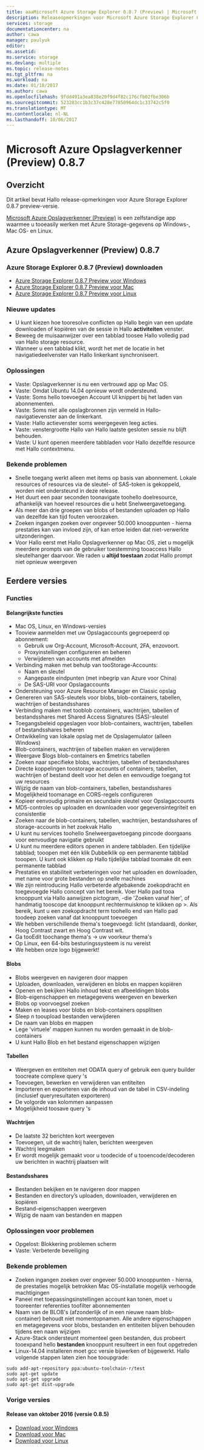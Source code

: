 ```yaml
---
title: aaaMicrosoft Azure Storage Explorer 0.8.7 (Preview) | Microsoft Docs
description: Releaseopmerkingen voor Microsoft Azure Storage Explorer 0.8.7 (Preview)
services: storage
documentationcenter: na
author: cawa
manager: paulyuk
editor: 
ms.assetid: 
ms.service: storage
ms.devlang: multiple
ms.topic: release-notes
ms.tgt_pltfrm: na
ms.workload: na
ms.date: 01/18/2017
ms.author: cawa
ms.openlocfilehash: 9fdd491a3ea838e20f9d4f82c176cfb02fbe306b
ms.sourcegitcommit: 523283cc1b3c37c428e77850964dc1c33742c5f0
ms.translationtype: MT
ms.contentlocale: nl-NL
ms.lasthandoff: 10/06/2017
---
```

# <a name="microsoft-azure-storage-explorer-087-preview"></a>Microsoft Azure Opslagverkenner (Preview) 0.8.7
## <a name="overview"></a>Overzicht
Dit artikel bevat Hallo release-opmerkingen voor Azure Storage Explorer 0.8.7 preview-versie.

[Microsoft Azure Opslagverkenner (Preview)](./vs-azure-tools-storage-manage-with-storage-explorer.md) is een zelfstandige app waarmee u tooeasily werken met Azure Storage-gegevens op Windows-, Mac OS- en Linux.

## <a name="azure-storage-explorer-087-preview"></a>Azure Opslagverkenner (Preview) 0.8.7
### <a name="download-azure-storage-explorer-087-preview"></a>Azure Storage Explorer 0.8.7 (Preview) downloaden
- [Azure Storage Explorer 0.8.7 Preview voor Windows](https://go.microsoft.com/fwlink/?LinkId=708343)
- [Azure Storage Explorer 0.8.7 Preview voor Mac](https://go.microsoft.com/fwlink/?LinkId=708342)
- [Azure Storage Explorer 0.8.7 Preview voor Linux](https://go.microsoft.com/fwlink/?LinkId=722418)

### <a name="new-updates"></a>Nieuwe updates
* U kunt kiezen hoe tooresolve conflicten op Hallo begin van een update downloaden of kopiëren van de sessie in Hallo **activiteiten** venster.
* Beweeg de muisaanwijzer over een tabblad toosee Hallo volledig pad van Hallo storage resource.
* Wanneer u een tabblad klikt, wordt het met de locatie in het navigatiedeelvenster van Hallo linkerkant synchroniseert.

### <a name="fixes"></a>Oplossingen
* Vaste: Opslagverkenner is nu een vertrouwd app op Mac OS.
* Vaste: Omdat Ubuntu 14.04 opnieuw wordt ondersteund.
* Vaste: Soms hello toevoegen Account UI knippert bij het laden van abonnementen.
* Vaste: Soms niet alle opslagbronnen zijn vermeld in Hallo-navigatievenster aan de linkerkant.
* Vaste: Hallo actievenster soms weergegeven leeg acties.
* Vaste: venstergrootte Hallo van Hallo laatste gesloten sessie nu blijft behouden.
* Vaste: U kunt openen meerdere tabbladen voor Hallo dezelfde resource met Hallo contextmenu.

### <a name="known-issues"></a>Bekende problemen
* Snelle toegang werkt alleen met items op basis van abonnement. Lokale resources of resources via de sleutel- of SAS-token is gekoppeld, worden niet ondersteund in deze release.
* Het duurt een paar seconden toonavigate toohello doelresource, afhankelijk van hoeveel resources die u hebt Snelweergavetoegang.
* Als meer dan drie groepen van blobs of bestanden uploaden op Hallo van dezelfde kan tijd fouten veroorzaken.
* Zoeken ingangen zoeken over ongeveer 50.000 knooppunten - hierna prestaties kan van invloed zijn, of kan ertoe leiden dat niet-verwerkte uitzonderingen.
* Voor Hallo eerst met Hallo Opslagverkenner op Mac OS, ziet u mogelijk meerdere prompts van de gebruiker toestemming tooaccess Hallo sleutelhanger daarvoor. We raden u **altijd toestaan** zodat Hallo prompt niet opnieuw weergeven

## <a name="previous-releases"></a>Eerdere versies
### <a name="features"></a>Functies
#### <a name="main-features"></a>Belangrijkste functies
* Mac OS, Linux, en Windows-versies
* Tooview aanmelden met uw Opslagaccounts gegroepeerd op abonnement:
    * Gebruik uw Org-Account, Microsoft-Account, 2FA, enzovoort.
    * Proxyinstellingen configureren en beheren
    * Verwijderen van accounts met afmelden
* Verbinding maken met behulp van tooStorage-Accounts:
    * Naam en sleutel
    * Aangepaste eindpunten (met inbegrip van Azure voor China)
    * De SAS-URI voor Opslagaccounts
* Ondersteuning voor Azure Resource Manager en Classic opslag
* Genereren van SAS-sleutels voor blobs, blob-containers, tabellen, wachtrijen of bestandsshares
* Verbinding maken met tooblob containers, wachtrijen, tabellen of bestandsshares met Shared Access Signatures (SAS)-sleutel
* Toegangsbeleid opgeslagen voor blob-containers, wachtrijen, tabellen of bestandsshares beheren
* Ontwikkeling van lokale opslag met de Opslagemulator (alleen Windows)
* Blob-containers, wachtrijen of tabellen maken en verwijderen
* Weergave $logs blob-containers en $metrics tabellen
* Zoeken naar specifieke blobs, wachtrijen, tabellen of bestandsshares
* Directe koppelingen toostorage accounts of containers, tabellen, wachtrijen of bestand deelt voor het delen en eenvoudige toegang tot uw resources
* Wijzig de naam van blob-containers, tabellen, bestandsshares
* Mogelijkheid toomanage en CORS-regels configureren
* Kopieer eenvoudig primaire en secundaire sleutel voor Opslagaccounts
* MD5-controles op uploaden en downloaden voor gegevensintegriteit en consistentie
* Zoeken naar de blob-containers, tabellen, wachtrijen, bestandsshares of storage-accounts in het zoekvak Hallo
* U kunt nu services toohello Snelweergavetoegang pincode doorgaans voor eenvoudige navigatie gebruikt
* U kunt nu meerdere editors openen in andere tabbladen. Een tijdelijke tabblad; tooopen met één klik Dubbelklik op een permanente tabblad tooopen. U kunt ook klikken op Hallo tijdelijke tabblad toomake dit een permanente tabblad
* Prestaties en stabiliteit verbeteringen voor het uploaden en downloaden, met name voor grote bestanden op snelle machines
* We zijn reintroducing Hallo verbeterde afgebakende zoekopdracht en toegevoegde Hallo concept van het bereik. Voer Hallo pad tooa knooppunt via Hallo aanwijzen pictogram, -die 'Zoeken vanaf hier', of handmatig tooscope dat knooppunt rechtermuisknop te klikken op >. Als bereik, kunt u een zoekopdracht term toohello end van Hallo pad toodeep zoeken vanaf dat knooppunt toevoegen
* We hebben verschillende thema's toegevoegd: licht (standaard), donker, Hoog Contrast zwart en Hoog Contrast wit.
* Ga tooEdit toochange thema's -> uw voorkeur thema's
* Op Linux, een 64-bits besturingssysteem is nu vereist
* We hebben onze logo bijgewerkt!
#### <a name="blobs"></a>Blobs
* Blobs weergeven en navigeren door mappen
* Uploaden, downloaden, verwijderen en blobs en mappen kopiëren
* Openen en bekijken Hallo inhoud tekst en afbeeldingen blobs
* Blob-eigenschappen en metagegevens weergeven en bewerken
* Blobs op voorvoegsel zoeken
* Maken en leases voor blobs en blob-containers opsplitsen
* Sleep n tooupload bestanden verwijderen
* De naam van blobs en mappen
* Lege 'virtuele' mappen kunnen nu worden gemaakt in de blob-containers
* U kunt Hallo Blob en het bestand eigenschappen wijzigen
#### <a name="tables"></a>Tabellen
* Weergeven en entiteiten met ODATA query of gebruik een query builder toocreate complexe query 's
* Toevoegen, bewerken en verwijderen van entiteiten
* Importeren en exporteren van de inhoud van de tabel in CSV-indeling (inclusief queryresultaten exporteren)
* De volgorde van kolommen aanpassen
* Mogelijkheid toosave query 's
#### <a name="queues"></a>Wachtrijen
* De laatste 32 berichten kort weergeven
* Toevoegen, uit de wachtrij halen, berichten weergeven
* Wachtrij leegmaken
* Er wordt mogelijk gemaakt voor u toodecide of u tooencode/decoderen uw berichten in wachtrij plaatsen wilt
#### <a name="file-shares"></a>Bestandsshares
* Bestanden bekijken en te navigeren door mappen
* Bestanden en directory’s uploaden, downloaden, verwijderen en kopiëren
* Bestand-eigenschappen weergeven
* Wijzig de naam van bestanden en mappen

### <a name="bug-fixes"></a>Oplossingen voor problemen
* Opgelost: Blokkering problemen scherm
* Vaste: Verbeterde beveiliging

### <a name="known-issues"></a>Bekende problemen
* Zoeken ingangen zoeken over ongeveer 50.000 knooppunten - hierna, de prestaties mogelijk betrokken Mac OS-installatie mogelijk verhoogde machtigingen
* Paneel met toepassingsinstellingen account kan tonen, moet u tooreenter referenties toofilter abonnementen
* Naam van de BLOB's (afzonderlijk of in een nieuwe naam blob-container) behoudt niet momentopnamen. Alle andere eigenschappen en metagegevens voor blobs, bestanden en entiteiten blijven behouden tijdens een naam wijzigen
* Azure-Stack ondersteunt momenteel geen bestanden, dus probeert tooexpand hello **bestanden** knooppunt resulteert in een fout opgetreden
* Linux-14.04 installeren moet gcc versie bijwerken of bijgewerkt. Hallo volgende stappen laten zien hoe tooupgrade:

```
sudo add-apt-repository ppa:ubuntu-toolchain-r/test
sudo apt-get update
sudo apt-get upgrade
sudo apt-get dist-upgrade
```

### <a name="previous-versions"></a>Vorige versies
#### <a name="october-2016-release-version-085"></a>Release van oktober 2016 (versie 0.8.5)
* [Download voor Windows](https://go.microsoft.com/fwlink/?LinkId=809306)
* [Download voor Mac](https://go.microsoft.com/fwlink/?LinkId=809307)
* [Download voor Linux](https://go.microsoft.com/fwlink/?LinkId=809308)
